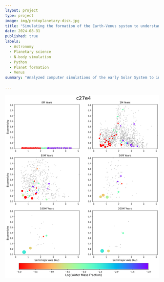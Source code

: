 ```yaml
---
layout: project
type: project
image: img/protoplanetary-disk.jpg
title: "Simulating the formation of the Earth-Venus system to understand the differences and similarities between the two planets"
date: 2024-08-31
published: true
labels:
  - Astronomy
  - Planetary science
  - N-body simulation
  - Python
  - Planet formation
  - Venus
summary: "Analyzed computer simulations of the early Solar System to investigate the history of the planet Venus. Concluded that Venus likely retained a significant amount of water on its surface in the past which evaporated during a runaway greenhouse effect."

---
```


<img width="600px" class="rounded float-start pe-4" src="../img/c27e4-water.png">


